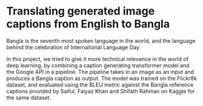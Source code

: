 # Translating generated image captions from English to Bangla

Bangla is the seventh most spoken language in the world, and the language behind the celebration of International Language Day. 

In this project, we tried to give it more technical relevance in the world of deep learning, by combining a caption generating transformer model and the Google API in a pipeline. The pipeline takes in an image as an input and produces a Bangla caption as output. The model was trained on the Flickr8k dataset, and evaluated using the BLEU metric against the Bangla reference captions provided by Saiful, Faiyaz Khan and Shifath Rahman on Kaggle for the same dataset.
